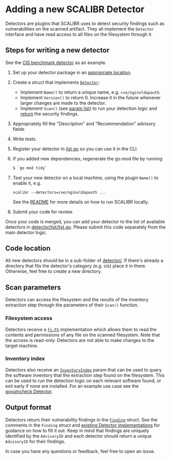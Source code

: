 # Adding a new SCALIBR Detector

Detectors are plugins that SCALIBR uses to detect security findings such as
vulnerabilities on the scanned artifact. They all implement the `Detector`
interface and have read access to all files on the filesystem through it.

<!--  See detector/detector.go symbol \bDetector\b -->

<!--  See plugin/plugin.go symbol Plugin -->

## Steps for writing a new detector

See the [CIS benchmark detector](/detector/cis/generic_linux/etcpasswdpermissions/etcpasswdpermissions.go)
as an example.

1.  Set up your detector package in an [appropriate location](#code-location).
1.  Create a struct that implements
    [`Detector`](/detector/detector.go):
    *  Implement `Name()` to return a unique name, e.g. `cve/nginxldapauth`.
    *   Implement `Version()` to return 0. Increase it in the future whenever
        larger changes are made to the detector.
    *   Implement `Scan()` (see [param list](#scan-parameters)) to run your
        detection logic and [return](#output-format) the security findings.
1.  Appropriately fill the "Description" and "Recommendation" advisory fields
1.  Write tests.
1.  Register your detector in
    [list.go](/detector/list/list.go)
    so you can use it in the CLI.
1.  If you added new dependencies, regenerate the go.mod file by running

    ```sh
    $ `go mod tidy`
    ```

1.  Test your new detector on a local machine, using the plugin `Name()` to
    enable it, e.g.

    ```
    scalibr --detectors=cve/nginxldapauth ...
    ```

    See the
    [README](/README.md#as-a-standalone-binary)
    for more details on how to run SCALIBR locally.

1.  Submit your code for review.

Once your code is merged, you can add your detector to the list of available
detectors in
[detector/list/list.go](/detector/list/list.go).
Please submit this code separately from the main detector logic.

## Code location

All new detectors should be in a sub-folder of
[detector/](/detector/).
If there's already a directory that fits the detector's category (e.g. cis)
place it in there. Otherwise, feel free to create a new directory.

## Scan parameters

Detectors can access the filesystem and the results of the inventory extraction
step through the parameters of their `Scan()` function.

### Filesystem access

Detectors receive a [`fs.FS`](https://pkg.go.dev/io/fs#FS) implementation which
allows them to read the contents and permissions of any file on the scanned
filesystem. Note that the access is read-only: Detectors are not able to make
changes to the target machine.

### Inventory index

Detectors also receive an
[`InventoryIndex`](/inventoryindex/inventory_index.go)
param that can be used to query the software inventory that the extraction step
found on the filesystem. This can be used to run the detection logic on each relevant
software found, or exit early if none are installed. For an example use case see the
[govulncheck Detector](/detector/govulncheck/binary/binary.go).

## Output format

Detectors return their vulnerability findings in the
[`Finding`](https://github.com/google/osv-scalibr/blob/28397d99/detector/detector.go#L47)
struct. See the comments in the `Finding` struct and
[existing Detector implementations](/detector/govulncheck/binary/binary.go)
for guidance on how to fill it out. Keep in mind that findings are uniquely
identified by the `AdvisoryID` and each detector should return a unique
`AdvisoryID` for their findings.

In case you have any questions or feedback, feel free to open an issue.

